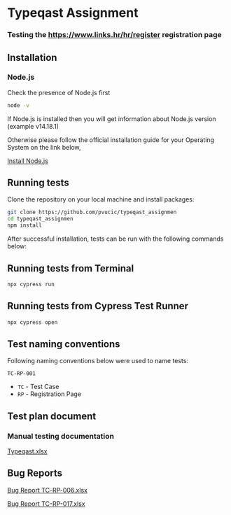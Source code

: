 # Typeqast Assignment
### Testing the https://www.links.hr/hr/register registration page

## Installation
### Node.js

Check the presence of Node.js first

```bash
node -v
```
If Node.js is installed then you will get information about Node.js version (example v14.18.1)

Otherwise please follow the official installation guide for your Operating System on the link below,

[Install Node.js](https://nodejs.org/en/download/)


## Running tests

Clone the repository on your local machine and install packages:

```bash
git clone https://github.com/pvucic/typeqast_assignmen
cd typeqast_assignmen
npm install
```

After successful installation, tests can be run with the following commands below:


## Running tests from Terminal

```bash
npx cypress run
```


## Running tests from Cypress Test Runner

```bash
npx cypress open
```


## Test naming conventions

Following naming conventions below were used to name tests:

`TC-RP-001`

- `TC` - Test Case
- `RP` - Registration Page

## Test plan document
### Manual testing documentation

[Typeqast.xlsx](https://github.com/pvucic/typeqast_assignment/files/8249070/Typeqast.xlsx)


## Bug Reports

[Bug Report TC-RP-006.xlsx](https://github.com/pvucic/typeqast_assignment/files/8249072/Bug.Report.TC-RP-006.xlsx)

[Bug Report TC-RP-017.xlsx](https://github.com/pvucic/typeqast_assignment/files/8249073/Bug.Report.TC-RP-017.xlsx)

